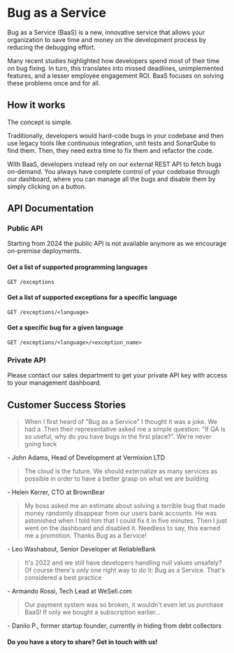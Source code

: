 # Bug as a Service

Bug as a Service (BaaS) is a new, innovative service that allows your organization to save time and money on the development process by reducing the debugging effort. 

Many recent studies highlighted how developers spend most of their time on bug fixing. In turn, this translates into missed deadlines, unimplemented features, and a lesser employee engagement ROI. BaaS focuses on solving these problems once and for all.

## How it works

The concept is simple.

Traditionally, developers would hard-code bugs in your codebase and then use legacy tools like continuous integration, unit tests and SonarQube to find them. Then, they need extra time to fix them and refactor the code.

With BaaS, developers instead rely on our external REST API to fetch bugs on-demand. You always have complete control of your codebase through our dashboard, where you can manage all the bugs and disable them by simply clicking on a button.

## API Documentation

### Public API
Starting from 2024 the public API is not available anymore as we encourage on-premise deployments.

#### Get a list of supported programming languages
    GET /exceptions
    
#### Get a list of supported exceptions for a specific language
    GET /exceptions/<language>
    
#### Get a specific bug for a given language
    GET /exceptions/<language>/<exception_name>

### Private API
Please contact our sales department to get your private API key with access to your management dashboard.

## Customer Success Stories

> When I first heard of "Bug as a Service" I thought it was a joke. We had a .Then their representative asked me a simple question: "If QA is so useful, why do you have bugs in the first place?". We're never going back 

\- John Adams, Head of Development at Vermixion LTD

> The cloud is the future. We should externalize as many services as possible in order to have a better grasp on what we are building

\- Helen Kerrer, CTO at BrownBear
 
> My boss asked me an estimate about solving a terrible bug that made money randomly disappear from our users bank accounts. He was astonished when I told him that I could fix it in five minutes. Then I just went on the dashboard and disabled it. Needless to say, this earned me a promotion. Thanks Bug as a Service!

\- Leo Washabout, Senior Developer at ReliableBank

> It's 2022 and we still have developers handling null values unsafely? Of course there's only one right way to do it: Bug as a Service. That's considered a best practice
 
\- Armando Rossi, Tech Lead at WeSell.com

> Our payment system was so broken, it wouldn't even let us purchase BaaS! If only we bought a subscription earlier...

\- Danilo P., former startup founder, currently in hiding from debt collectors

#### Do you have a story to share? Get in touch with us!
